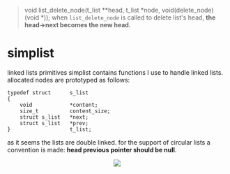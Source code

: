 > void list_delete_node(t_list **head, t_list *node, void(delete_node)(void *));
when `list_delete_node` is called to delete list's head, **the head->next becomes the new head.** 



# simplist
linked lists primitives
simplist contains functions I use to handle linked lists. allocated nodes are prototyped as follows:
```
typedef	struct		s_list
{
	void			*content;
	size_t			content_size;
	struct s_list	*next;
	struct s_list	*prev;
}					t_list;
```
as it seems the lists are double linked.
for the support of circular lists a convention is made: **head previous pointer should be null**. 
</br>
<p align="center">
  <img src="https://i.imgur.com/I2iEzy5.png">
</p>
</br>
